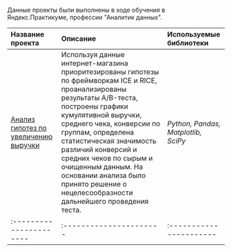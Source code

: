 Данные проекты были выполнены в ходе обучения в Яндекс.Практикуме, профессии "Аналитик данных".

| Название проекта | Описание | Используемые библиотеки | 
| :---------------------- | :---------------------- | :---------------------- |
| [Анализ гипотез по увеличению выручки](https://github.com/bin61-git/pf/tree/master/Analysis%20of%20hypotheses%20to%20increase%20revenue) | Используя данные интернет-магазина приоритезированы гипотезы по фреймворкам ICE и RICE, проанализированы результаты A/B-теста, построены графики кумулятивной выручки, среднего чека, конверсии по группам, определена статистическая значимость различий конверсий и средних чеков по сырым и очищенным данным. На основании анализа было принято решение о нецелесообразности дальнейшего проведения теста.| *Python, Pandas, Matplotlib, SciPy* |  
| :---------------------- | :---------------------- | :---------------------- |

